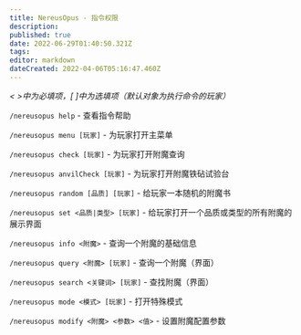 ```yaml
---
title: NereusOpus - 指令权限
description: 
published: true
date: 2022-06-29T01:40:50.321Z
tags: 
editor: markdown
dateCreated: 2022-04-06T05:16:47.460Z
---
```


*< >中为必填项，[ ]中为选填项（默认对象为执行命令的玩家）*

`/nereusopus help` - 查看指令帮助

`/nereusopus menu [玩家]` - 为玩家打开主菜单

`/nereusopus check [玩家]` - 为玩家打开附魔查询

`/nereusopus anvilCheck [玩家]` - 为玩家打开附魔铁砧试验台

`/nereusopus random [品质] [玩家]` - 给玩家一本随机的附魔书

`/nereusopus set <品质|类型> [玩家]` - 给玩家打开一个品质或类型的所有附魔的展示界面

`/nereusopus info <附魔>` - 查询一个附魔的基础信息

`/nereusopus query <附魔> [玩家]` - 查询一个附魔（界面）

`/nereusopus search <关键词> [玩家]` - 查找附魔（界面）

`/nereusopus mode <模式> [玩家]` - 打开特殊模式

`/nereusopus modify <附魔> <参数> <值>` - 设置附魔配置参数

